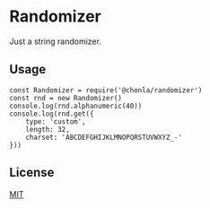 # Randomizer

Just a string randomizer.

## Usage

```
const Randomizer = require('@chonla/randomizer')
const rnd = new Randomizer()
console.log(rnd.alphanumeric(40))
console.log(rnd.get({
    type: 'custom',
    length: 32,
    charset: 'ABCDEFGHIJKLMNOPQRSTUVWXYZ_-'
}))
```

## License

[MIT](LICENSE)